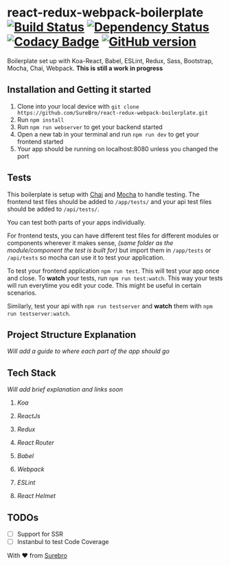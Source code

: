 # react-redux-webpack-boilerplate [![Build Status](https://travis-ci.org/SureBro/react-redux-webpack-boilerplate.svg?branch=master)](https://travis-ci.org/SureBro/react-redux-webpack-boilerplate) [![Dependency Status](https://gemnasium.com/badges/github.com/SureBro/react-redux-webpack-boilerplate.svg)](https://gemnasium.com/github.com/SureBro/react-redux-webpack-boilerplate) [![Codacy Badge](https://api.codacy.com/project/badge/Grade/316b0b7d9e954f3b847d4bff62ae5162)](https://www.codacy.com/app/SureBro/react-redux-webpack-boilerplate?utm_source=github.com&amp;utm_medium=referral&amp;utm_content=SureBro/react-redux-webpack-boilerplate&amp;utm_campaign=Badge_Grade) [![GitHub version](https://badge.fury.io/gh/SureBro%2Freact-redux-webpack-boilerplate.svg)](https://badge.fury.io/gh/SureBro%2Freact-redux-webpack-boilerplate)

Boilerplate set up with Koa-React, Babel, ESLint, Redux, Sass, Bootstrap, Mocha, Chai, Webpack. **This is still a work in progress**

## Installation and Getting it started ##
1. Clone into your local device with `git clone https://github.com/SureBro/react-redux-webpack-boilerplate.git`
2. Run `npm install`
3. Run `npm run webserver` to get your backend started
4. Open a new tab in your terminal and run `npm run dev` to get your frontend started
5. Your app should be running on localhost:8080 unless you changed the port

## Tests ##
This boilerplate is setup with [Chai](https://github.com/chaijs/chai) and [Mocha](https://github.com/mochajs/mocha) to handle testing. The frontend test files should be added to `/app/tests/` and your api test files should be added to `/api/tests/`. 

You can test both parts of your apps individually. 

For frontend tests, you can have different test files for different modules or components wherever it makes sense, *(same folder as the module/component the test is built for)* but import them in `/app/tests` or `/api/tests` so mocha can use it to test your application.

To test your frontend application `npm run test`. This will test your app once and close. To **watch** your tests, run `npm run test:watch`. This way your tests will run everytime you edit your code. This might be useful in certain scenarios.

Similarly, test your api with `npm run testserver` and **watch** them with `npm run testserver:watch`.

## Project Structure Explanation ##
*Will add a guide to where each part of the app should go*

## Tech Stack ##
*Will add brief explanation and links soon*

1. *Koa*

2. *ReactJs*

3. *Redux*

4. *React Router*

5. *Babel*

6. *Webpack*

7. *ESLint*

8. *React Helmet*

## TODOs ##
- [ ] Support for SSR  
- [ ] Instanbul to test Code Coverage

With :heart: from [Surebro](https://surebro.com)
